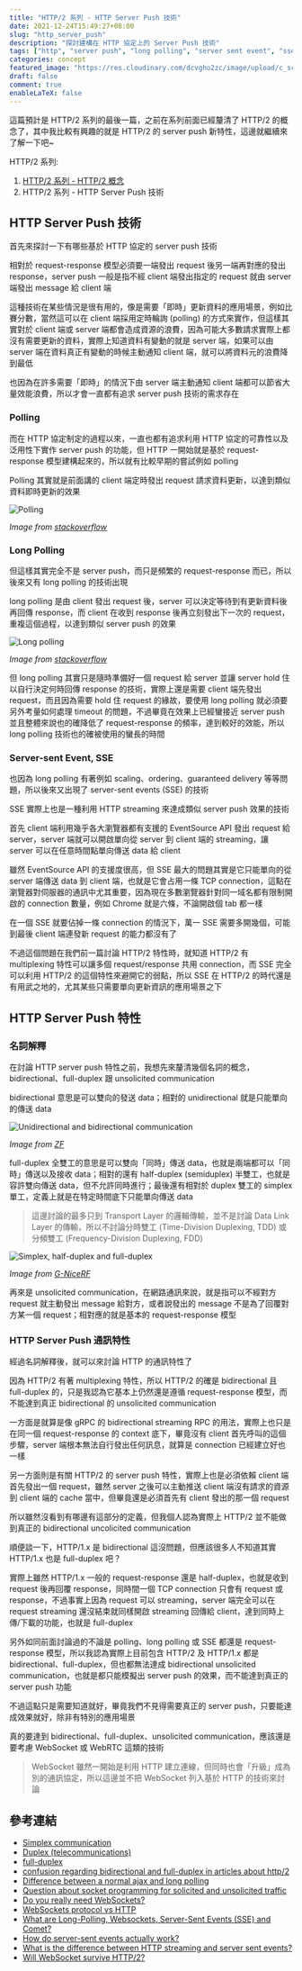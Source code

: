```yaml
---
title: "HTTP/2 系列 - HTTP Server Push 技術"
date: 2021-12-24T15:49:27+08:00
slug: "http_server_push"
description: "探討建構在 HTTP 協定上的 Server Push 技術"
tags: ["http", "server push", "long polling", "server sent event", "sse", "http2", "websocket"]
categories: concept
featured_image: "https://res.cloudinary.com/dcvgho2zc/image/upload/c_scale,h_304/v1640335304/Tech%20Blog/http2_server_push.png"
draft: false
comment: true
enableLaTeX: false
---
```


這篇預計是 HTTP/2 系列的最後一篇，之前在系列前面已經釐清了 HTTP/2 的概念了，其中我比較有興趣的就是 HTTP/2 的 server push 新特性，這邊就繼續來了解一下吧~

HTTP/2 系列:

1. [HTTP/2 系列 - HTTP/2 概念](https://idontwannarock.github.io/tech_blog/2021/12/http2/)
2. HTTP/2 系列 - HTTP Server Push 技術

## HTTP Server Push 技術

首先來探討一下有哪些基於 HTTP 協定的 server push 技術

相對於 request-response 模型必須要一端發出 request 後另一端再對應的發出 response，server push 一般是指不經 client 端發出指定的 request 就由 server 端發出 message 給 client 端

這種技術在某些情況是很有用的，像是需要「即時」更新資料的應用場景，例如比賽分數，當然這可以在 client 端採用定時輪詢 (polling) 的方式來實作，但這樣其實對於 client 端或 server 端都會造成資源的浪費，因為可能大多數請求實際上都沒有需要更新的資料，實際上知道資料有變動的就是 server 端，如果可以由 server 端在資料真正有變動的時候主動通知 client 端，就可以將資料元的浪費降到最低

也因為在許多需要「即時」的情況下由 server 端主動通知 client 端都可以節省大量效能浪費，所以才會一直都有追求 server push 技術的需求存在

### Polling

而在 HTTP 協定制定的過程以來，一直也都有追求利用 HTTP 協定的可靠性以及泛用性下實作 server push 的功能，但 HTTP 一開始就是基於 request-response 模型建構起來的，所以就有比較早期的嘗試例如 polling

Polling 其實就是前面講的 client 端定時發出 request 請求資料更新，以達到類似資料即時更新的效果

![Polling](https://res.cloudinary.com/dcvgho2zc/image/upload/v1640575513/Tech%20Blog/ajax-polling.jpg)

*Image from [stackoverflow](https://stackoverflow.com/a/30259130/7605040)*

### Long Polling

但這樣其實完全不是 server push，而只是頻繁的 request-response 而已，所以後來又有 long polling 的技術出現

long polling 是由 client 發出 request 後，server 可以決定等待到有更新資料後再回傳 response，而 client 在收到 response 後再立刻發出下一次的 request，重複這個過程，以達到類似 server push 的效果

![Long polling](https://res.cloudinary.com/dcvgho2zc/image/upload/v1640576916/Tech%20Blog/long-polling.jpg)

*Image from [stackoverflow](https://stackoverflow.com/a/30259130/7605040)*

但 long polling 其實只是隨時準備好一個 request 給 server 並讓 server hold 住以自行決定何時回傳 response 的技術，實際上還是需要 client 端先發出 request，而且因為需要 hold 住 request 的緣故，要使用 long polling 就必須要另外考量如何處理 timeout 的問題，不過畢竟在效果上已經蠻接近 server push 並且整體來說也的確降低了 request-response 的頻率，達到較好的效能，所以 long polling 技術也的確被使用的蠻長的時間

### Server-sent Event, SSE

也因為 long polling 有著例如 scaling、ordering、guaranteed delivery 等等問題，所以後來又出現了 server-sent events (SSE) 的技術

SSE 實際上也是一種利用 HTTP streaming 來達成類似 server push 效果的技術

首先 client 端利用幾乎各大瀏覽器都有支援的 EventSource API 發出 request 給 server，server 端就可以開啟單向從 server 到 client 端的 streaming，讓 server 可以在任意時間點單向傳送 data 給 client

雖然 EventSource API 的支援度很高，但 SSE 最大的問題其實是它只能單向的從 server 端傳送 data 到 client 端，也就是它會占用一條 TCP connection，這點在瀏覽器對伺服器的通訊中尤其重要，因為現在多數瀏覽器針對同一域名都有限制開啟的 connection 數量，例如 Chrome 就是六條，不論開啟個 tab 都一樣

在一個 SSE 就要佔掉一條 connection 的情況下，萬一 SSE 需要多開幾個，可能到最後 client 端連發新 request 的能力都沒有了

不過這個問題在我們前一篇討論 HTTP/2 特性時，就知道 HTTP/2 有 multiplexing 特性可以讓多個 request/response 共用 connection，而 SSE 完全可以利用 HTTP/2 的這個特性來避開它的弱點，所以 SSE 在 HTTP/2 的時代還是有用武之地的，尤其某些只需要單向更新資訊的應用場景之下

## HTTP Server Push 特性

### 名詞解釋

在討論 HTTP server push 特性之前，我想先來釐清幾個名詞的概念，bidirectional、full-duplex 跟 unsolicited communication

bidirectional 意思是可以雙向的發送 data；相對的 unidirectional 就是只能單向的傳送 data

![Unidirectional and bidirectional communication](https://res.cloudinary.com/dcvgho2zc/image/upload/v1640569881/Tech%20Blog/unidirectional-and-bidirectional-communication.png)

*Image from [ZF](https://switches-sensors.zf.com/energy-harvesting-faqs/what-is-the-difference-between-unidirectional-and-bidirectional-communication/#)*

full-duplex 全雙工的意思是可以雙向「同時」傳送 data，也就是兩端都可以「同時」傳送以及接收 data；相對的還有 half-duplex (semiduplex) 半雙工，也就是容許雙向傳送 data，但不允許同時進行；最後還有相對於 duplex 雙工的 simplex 單工，定義上就是在特定時間底下只能單向傳送 data

> 這邊討論的最多只到 Transport Layer 的邏輯傳輸，並不是討論 Data Link Layer 的傳輸，所以不討論分時雙工 (Time-Division Duplexing, TDD) 或分頻雙工 (Frequency-Division Duplexing, FDD)

![Simplex, half-duplex and full-duplex](https://res.cloudinary.com/dcvgho2zc/image/upload/v1640570115/Tech%20Blog/simplex-half-duplex-full-duplex.jpg)

*Image from [G-NiceRF](https://www.nicerf.com/articles/detail/single-and-duplex-wireless-module.html)*

再來是 unsolicited communication，在網路通訊來說，就是指可以不經對方 request 就主動發出 message 給對方，或者說發出的 message 不是為了回覆對方某一個 request；相對應的就是基本的 request-response 模型

### HTTP Server Push 通訊特性

經過名詞解釋後，就可以來討論 HTTP 的通訊特性了

因為 HTTP/2 有著 multiplexing 特性，所以 HTTP/2 的確是 bidirectional 且 full-duplex 的，只是我認為它基本上仍然還是遵循 request-response 模型，而不能達到真正 bidirectional 的 unsolicited communication

一方面是就算是像 gRPC 的 bidirectional streaming RPC 的用法，實際上也只是在同一個 request-response 的 context 底下，畢竟沒有 client 首先呼叫的這個步驟，server 端根本無法自行發出任何訊息，就算是 connection 已經建立好也一樣

另一方面則是有關 HTTP/2 的 server push 特性，實際上也是必須依賴 client 端首先發出一個 request，雖然 server 之後可以主動推送 client 端沒有請求的資源到 client 端的 cache 當中，但畢竟還是必須首先有 client 發出的那一個 request

所以雖然沒看到有哪邊有這部分的定義，但我個人認為實際上 HTTP/2 並不能做到真正的 bidirectional uncolicited communication

順便談一下，HTTP/1.x 是 bidirectional 這沒問題，但應該很多人不知道其實 HTTP/1.x 也是 full-duplex 吧？

實際上雖然 HTTP/1.x 一般的 request-response 還是 half-duplex，也就是收到 request 後再回覆 response，同時間一個 TCP connection 只會有 request 或 response，不過事實上因為 request 可以 streaming，server 端完全可以在 request streaming 還沒結束就同樣開啟 streaming 回傳給 client，達到同時上傳/下載的功能，也就是 full-duplex

另外如同前面討論過的不論是 polling、long polling 或 SSE 都還是 request-response 模型，所以我認為實際上目前包含 HTTP/2 及 HTTP/1.x 都是 bidirectional、full-duplex，但也都無法達成 bidirectional unsolicited communication，也就是都只能模擬出 server push 的效果，而不能達到真正的 server push 功能

不過這點只是需要知道就好，畢竟我們不見得需要真正的 server push，只要能達成效果就好，除非有特別的應用場景

真的要達到 bidirectional、full-duplex、unsolicited communication，應該還是要考慮 WebSocket 或 WebRTC 這類的技術

> WebSocket 雖然一開始是利用 HTTP 建立連線，但同時也會「升級」成為別的通訊協定，所以這邊並不把 WebSocket 列入基於 HTTP 的技術來討論

## 參考連結

- [Simplex communication](https://en.wikipedia.org/wiki/Simplex_communication)
- [Duplex (telecommunications)](https://en.wikipedia.org/wiki/Duplex_(telecommunications))
- [full-duplex](https://www.techtarget.com/searchnetworking/definition/full-duplex)
- [confusion regarding bidirectional and full-duplex in articles about http/2](https://stackoverflow.com/a/54942254/7605040)
- [Difference between a normal ajax and long polling](https://stackoverflow.com/questions/30252471/difference-between-a-normal-ajax-and-long-polling)
- [Question about socket programming for solicited and unsolicited traffic](https://www.linuxquestions.org/questions/linux-server-73/question-about-socket-programming-for-solicited-and-unsolicited-traffic-4175583350/)
- [Do you really need WebSockets?](https://stanko.io/do-you-really-need-websockets-343aed40aa9b)
- [WebSockets protocol vs HTTP](https://stackoverflow.com/a/14711517/7605040)
- [What are Long-Polling, Websockets, Server-Sent Events (SSE) and Comet?](https://stackoverflow.com/a/12855533/7605040)
- [How do server-sent events actually work?](https://stackoverflow.com/a/11998868/7605040)
- [What is the difference between HTTP streaming and server sent events?](https://stackoverflow.com/a/42560354/7605040)
- [Will WebSocket survive HTTP/2?](https://www.infoq.com/articles/websocket-and-http2-coexist/)
